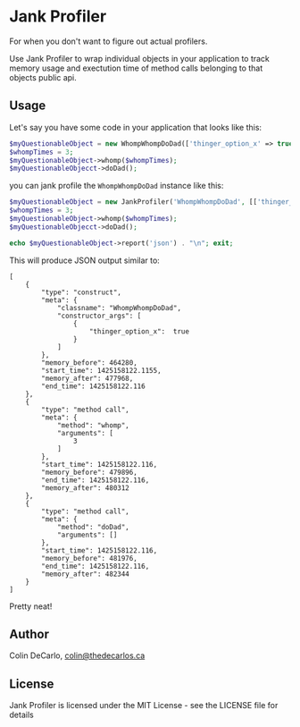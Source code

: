 # Jank Profiler

For when you don't want to figure out actual profilers.

Use Jank Profiler to wrap individual objects in your application to track memory usage and 
exectution time of method calls belonging to that objects public api.

## Usage

Let's say you have some code in your application that looks like this:

```php
$myQuestionableObject = new WhompWhompDoDad(['thinger_option_x' => true]);
$whompTimes = 3;
$myQuestionableObject->whomp($whompTimes);
$myQuestionableObjecct->doDad();
```

you can jank profile the `WhompWhompDoDad` instance like this:

```php
$myQuestionableObject = new JankProfiler('WhompWhompDoDad', [['thinger_option_x' => true]]);
$whompTimes = 3;
$myQuestionableObject->whomp($whompTimes);
$myQuestionableObjecct->doDad();

echo $myQuestionableObject->report('json') . "\n"; exit;
```

This will produce JSON output similar to:

```
[
    {
        "type": "construct",
        "meta": {
            "classname": "WhompWhompDoDad",
            "constructor_args": [
                {
                    "thinger_option_x":  true
                }
            ]
        },
        "memory_before": 464280,
        "start_time": 1425158122.1155,
        "memory_after": 477968,
        "end_time": 1425158122.116
    },
    {
        "type": "method call",
        "meta": {
            "method": "whomp",
            "arguments": [
                3
            ]
        },
        "start_time": 1425158122.116,
        "memory_before": 479896,
        "end_time": 1425158122.116,
        "memory_after": 480312
    },
    {
        "type": "method call",
        "meta": {
            "method": "doDad",
            "arguments": []
        },
        "start_time": 1425158122.116,
        "memory_before": 481976,
        "end_time": 1425158122.116,
        "memory_after": 482344
    }
]
```

Pretty neat!

## Author

Colin DeCarlo, colin@thedecarlos.ca

## License

Jank Profiler is licensed under the MIT License - see the LICENSE file for details
